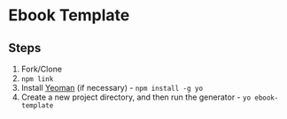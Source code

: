 # Ebook Template

## Steps

1. Fork/Clone
1. `npm link`
1. Install [Yeoman](http://yeoman.io) (if necessary) - `npm install -g yo`
1. Create a new project directory, and then run the generator - `yo ebook-template`
